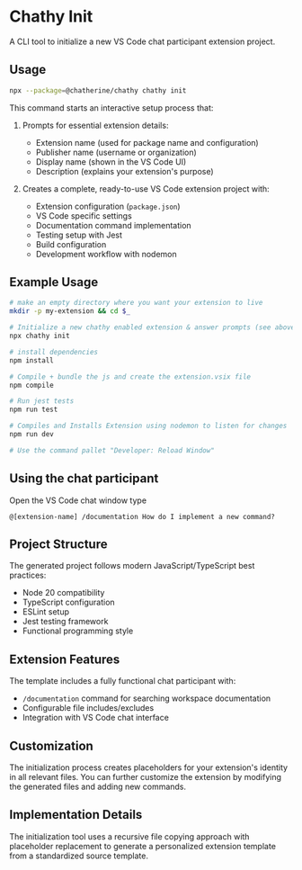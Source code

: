 # Chathy Init

A CLI tool to initialize a new VS Code chat participant extension project.

## Usage


```bash
npx --package=@chatherine/chathy chathy init
```
This command starts an interactive setup process that:

1. Prompts for essential extension details:
   - Extension name (used for package name and configuration)
   - Publisher name (username or organization)
   - Display name (shown in the VS Code UI)
   - Description (explains your extension's purpose)

2. Creates a complete, ready-to-use VS Code extension project with:
   - Extension configuration (`package.json`)
   - VS Code specific settings
   - Documentation command implementation
   - Testing setup with Jest
   - Build configuration
   - Development workflow with nodemon

## Example Usage

```bash
# make an empty directory where you want your extension to live
mkdir -p my-extension && cd $_

# Initialize a new chathy enabled extension & answer prompts (see above)
npx chathy init

# install dependencies
npm install

# Compile + bundle the js and create the extension.vsix file
npm compile

# Run jest tests
npm run test

# Compiles and Installs Extension using nodemon to listen for changes
npm run dev

# Use the command pallet "Developer: Reload Window"
```

## Using the chat participant
Open the VS Code chat window type
```
@[extension-name] /documentation How do I implement a new command?
```

## Project Structure

The generated project follows modern JavaScript/TypeScript best practices:
- Node 20 compatibility
- TypeScript configuration
- ESLint setup
- Jest testing framework
- Functional programming style

## Extension Features

The template includes a fully functional chat participant with:

- `/documentation` command for searching workspace documentation
- Configurable file includes/excludes
- Integration with VS Code chat interface

## Customization

The initialization process creates placeholders for your extension's identity in all relevant files.
You can further customize the extension by modifying the generated files and adding new commands.

## Implementation Details

The initialization tool uses a recursive file copying approach with placeholder replacement
to generate a personalized extension template from a standardized source template.
